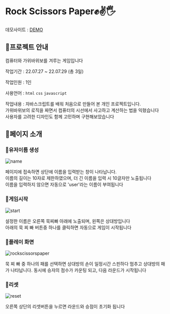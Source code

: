 # Rock Scissors Paper✊✌️🖐️

데모사이트 : [DEMO](https://tmdgp0212.github.io/rock-scissors-paper/)


## 🧡프로젝트 안내 

컴퓨터와 가위바위보를 겨루는 게임입니다

작업기간 : 22.07.27 ~ 22.07.29 (총 3일)

작업인원 : 1인

사용언어 : `html` `css` `javascript`

작업내용 : 자바스크립트를 배워 처음으로 만들어 본 개인 프로젝트입니다.  
가위바위보의 로직을 짜면서 컴퓨터의 시선에서 사고하고 계산하는 법을 익혔습니다  
사용자를 고려한 디자인도 함께 고민하며 구현해보았습니다  

## 🧡페이지 소개

### 💛유저이름 생성

![name](https://user-images.githubusercontent.com/112364408/211962653-bb4b2713-f2f5-4db2-92fb-b7436798e65f.png)

페이지에 접속하면 상단에 이름을 입력받는 창이 나타납니다.  
이름의 길이는 10자로 제한하였으며, 더 긴 이름을 입력 시 10글자만 노출됩니다  
이름을 입력하지 않으면 자동으로 'user'라는 이름이 부여됩니다  

### 💛게임시작

![start](https://user-images.githubusercontent.com/112364408/211962969-63232f4d-91aa-4a57-b927-a4e1feff4f94.png)

설정한 이름은 오른쪽 묵찌빠 아래에 노출되며, 왼쪽은 상대방입니다  
아래의 묵 찌 빠 버튼중 하나를 클릭하면 자동으로 게임이 시작됩니다  


### 💛플레이 화면 

![rockscissorspaper](https://user-images.githubusercontent.com/112364408/211963194-0201b8f5-4a13-4608-97c5-c94cc483c795.gif)

묵 찌 빠 중 하나의 패를 선택하면 상대방의 손이 일정시간 스핀하다 멈추고 상대방의 패가 나타납니다.
동시에 승자의 점수가 카운팅 되고, 다음 라운드가 시작됩니다

### 💛리셋

![reset](https://user-images.githubusercontent.com/112364408/211963535-0c89f01a-df31-426c-8fe1-43b6e2e2deb9.png)

오른쪽 상단의 리셋버튼을 누르면 라운드와 승점이 초기화 됩니다
